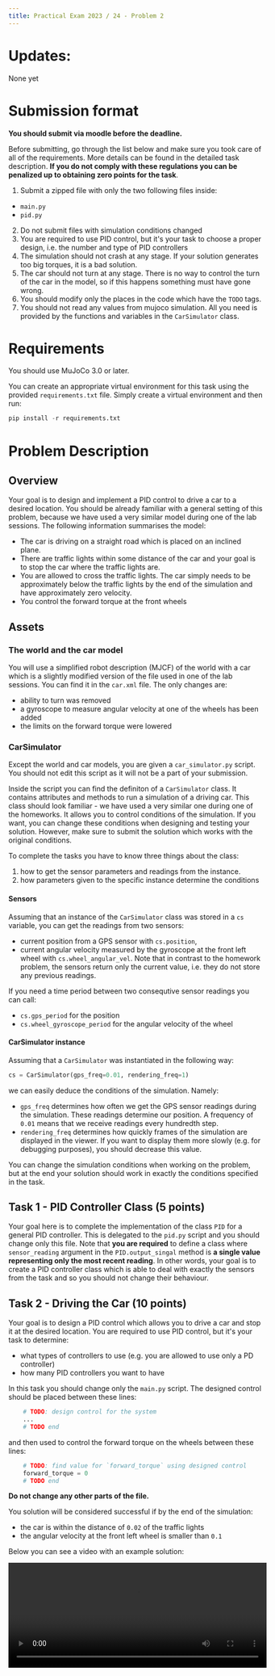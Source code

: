 ```yaml
---
title: Practical Exam 2023 / 24 - Problem 2
---
```


# Updates:
None yet


# Submission format

**You should submit via moodle before the deadline.**

Before submitting, go through the list below and make sure you took care of all of the requirements.
More details can be found in the detailed task description.
**If you do not comply with these regulations you can be penalized up to obtaining zero points for the task**.

1. Submit a zipped file with only the two following files inside:
- `main.py`
- `pid.py`
2. Do not submit files with simulation conditions changed
3. You are required to use PID control, but it's your task to choose a proper design, i.e. the number and type of PID controllers
4. The simulation should not crash at any stage.
If your solution generates too big torques, it is a bad solution.
5. The car should not turn at any stage.
There is no way to control the turn of the car in the model, so if this happens something must have gone wrong.
6. You should modify only the places in the code which have the `TODO` tags.
7. You should not read any values from mujoco simulation.
All you need is provided by the functions and variables in the `CarSimulator` class.


# Requirements

You should use MuJoCo 3.0 or later.

You can create an appropriate virtual environment for this task using the provided `requirements.txt` file.
Simply create a virtual environment and then run:

```python
pip install -r requirements.txt
```


# Problem Description


## Overview

Your goal is to design and implement a PID control to drive a car to a desired location.
You should be already familiar with a general setting of this problem, because we have used a very similar model during one of the lab sessions.
The following information summarises the model:
 - The car is driving on a straight road which is placed on an inclined plane.
 - There are traffic lights within some distance of the car and your goal is to stop the car where the traffic lights are.
 - You are allowed to cross the traffic lights.
The car simply needs to be approximately below the traffic lights by the end of the simulation and have approximately zero velocity.
 - You control the forward torque at the front wheels


## Assets

### The world and the car model

You will use a simplified robot description (MJCF) of the world with a car which is a slightly modified version of the file used in one of the lab sessions.
You can find it in the `car.xml` file.
The only changes are:

 - ability to turn was removed
 - a gyroscope to measure angular velocity at one of the wheels has been added
 - the limits on the forward torque were lowered

### CarSimulator

Except the world and car models, you are given a `car_simulator.py` script.
You should not edit this script as it will not be a part of your submission.

Inside the script you can find the definiton of a `CarSimulator` class.
It contains attributes and methods to run a simulation of a driving car.
This class should look familiar - we have used a very similar one during one of the homeworks.
It allows you to control conditions of the simulation.
If you want, you can change these conditions when designing and testing your solution.
However, make sure to submit the solution which works with the original conditions.

To complete the tasks you have to know three things about the class:

1. how to get the sensor parameters and readings from the instance.
2. how parameters given to the specific instance determine the conditions

#### Sensors

Assuming that an instance of the `CarSimulator` class was stored in a `cs` variable, you can get the readings from two sensors:
 - current position from a GPS sensor with `cs.position`,
 - current angular velocity measured by the gyroscope at the front left wheel with `cs.wheel_angular_vel`.
Note that in contrast to the homework problem, the sensors return only the current value, i.e. they do not store any previous readings.

If you need a time period between two consequtive sensor readings you can call:
 - `cs.gps_period` for the position
 - `cs.wheel_gyroscope_period` for the angular velocity of the wheel

#### CarSimulator instance

Assuming that a `CarSimulator` was instantiated in the following way:

```python
cs = CarSimulator(gps_freq=0.01, rendering_freq=1)
```

we can easily deduce the conditions of the simulation. Namely:

- `gps_freq` determines how often we get the GPS sensor readings during the simulation.
These readings determine our position.
A frequency of `0.01` means that we receive readings every hundredth step.
- `rendering_freq` determines how quickly frames of the simulation are displayed in the viewer.
If you want to display them more slowly (e.g. for debugging purposes), you should decrease this value.

You can change the simulation conditions when working on the problem, but at the end your solution should work in exactly the conditions specified in the task.


## Task 1 - PID Controller Class (5 points)

Your goal here is to complete the implementation of the class `PID` for a general PID controller.
This is delegated to the `pid.py` script and you should change only this file.
Note that **you are required** to define a class where `sensor_reading` argument in the `PID.output_singal` method is **a single value representing only the most recent reading**.
In other words, your goal is to create a PID controller class which is able to deal with exactly the sensors from the task and so you should not change their behaviour.

## Task 2 - Driving the Car (10 points)

Your goal is to design a PID control which allows you to drive a car and stop it at the desired location.
You are required to use PID control, but it's your task to determine:
 - what types of controllers to use (e.g. you are allowed to use only a PD controller)
 - how many PID controllers you want to have

In this task you should change only the `main.py` script.
The designed control should be placed between these lines:

```python
    # TODO: design control for the system
    ...
    # TODO end
```

and then used to control the forward torque on the wheels between these lines:

```python
    # TODO: find value for `forward_torque` using designed control
    forward_torque = 0
    # TODO end
```

**Do not change any other parts of the file.**

You solution will be considered successful if by the end of the simulation:
 - the car is within the distance of `0.02` of the traffic lights
 - the angular velocity at the front left wheel is smaller than `0.1`

Below you can see a video with an example solution:

<video width="512" height="208" controls>
  <source src="pid-car-control-exam-solution-example.mp4" type="video/mp4">
  Your browser does not support the video tag.
</video>
